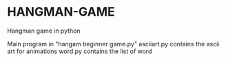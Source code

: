 # HANGMAN-GAME
Hangman game in python

Main program in "hangam beginner game.py"
asciiart.py contains the ascii art for animations
word.py contains the list of word
